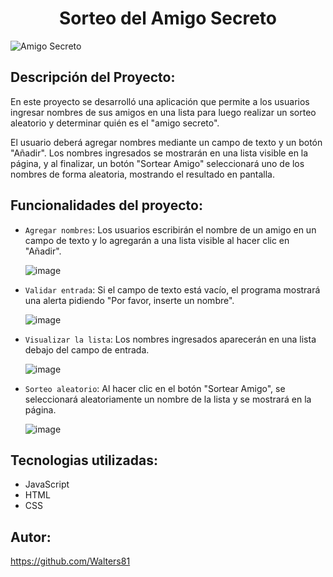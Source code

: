 <h1 align="center"> Sorteo del Amigo Secreto </h1>

![Amigo Secreto](https://github.com/user-attachments/assets/ad4d742b-42a5-47b3-89a5-09130ee23290)

## Descripción del Proyecto:

En este proyecto se desarrolló una aplicación que permite a los usuarios ingresar nombres de sus amigos en una lista para luego realizar un sorteo aleatorio y determinar quién es el "amigo secreto".

El usuario deberá agregar nombres mediante un campo de texto y un botón "Añadir". Los nombres ingresados se mostrarán en una lista visible en la página, y al finalizar, un botón "Sortear Amigo" seleccionará uno de los nombres de forma aleatoria, mostrando el resultado en pantalla.

## Funcionalidades del proyecto:

- `Agregar nombres`: Los usuarios escribirán el nombre de un amigo en un campo de texto y lo agregarán a una lista visible al hacer clic en "Añadir".
  
   ![image](https://github.com/user-attachments/assets/57ddca7a-37e0-4ec9-aabb-69fec2f95e9f)

- `Validar entrada`: Si el campo de texto está vacío, el programa mostrará una alerta pidiendo "Por favor, inserte un nombre".

  ![image](https://github.com/user-attachments/assets/3718953b-3b06-444e-8653-9b7ea31b25b1)

- `Visualizar la lista`: Los nombres ingresados aparecerán en una lista debajo del campo de entrada.

  ![image](https://github.com/user-attachments/assets/b90a014a-bf67-4b1b-8c37-204ab46a3b7f)
  
- `Sorteo aleatorio`: Al hacer clic en el botón "Sortear Amigo", se seleccionará aleatoriamente un nombre de la lista y se mostrará en la página.

  ![image](https://github.com/user-attachments/assets/2c4f020c-a943-4c72-ba42-5ba7a8391415)

## Tecnologias utilizadas:

- JavaScript
- HTML
- CSS

## Autor:

https://github.com/Walters81
